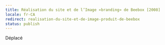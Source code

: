 ```yaml
---
title: Réalisation du site et de l’Image «branding» de Beebox [2008]
locale: fr-CA
redirect: realisation-du-site-et-de-image-produit-de-beebox
status: publish
---
```


<NuxtLink to="/blog/2009/11/realisation-du-site-et-de-image-produit-de-beebox">Déplacé</NuxtLink>

